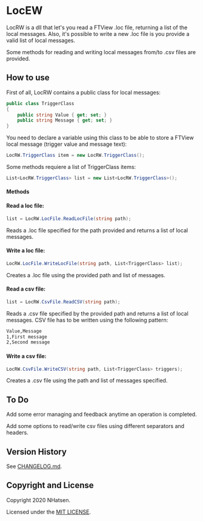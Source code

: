 # LocEW

LocRW is a dll that let's you read a FTView .loc file, returning a list of the local messages. Also, it's possible to write a new .loc file is you provide a valid list of local messages.

Some methods for reading and writing local messages from/to .csv files are provided. 

## How to use

First of all, LocRW contains a public class for local messages:

```c#
public class TriggerClass
{
    public string Value { get; set; }
    public string Message { get; set; }
}
```
You need to declare a variable using this class to be able to store a FTView local message (trigger value and message text):  

```c#
LocRW.TriggerClass item = new LocRW.TriggerClass(); 
```

Some methods requiere a list of TriggerClass items:

```c#
List<LocRW.TriggerClass> list = new List<LocRW.TriggerClass>();
```

#### Methods

#### Read a loc file:

```c#
list = LocRW.LocFile.ReadLocFile(string path);
```

Reads a .loc file specified for the path provided and returns a list of local messages.

#### Write a loc file:

```c#
LocRW.LocFile.WriteLocFile(string path, List<TriggerClass> list);
```

Creates a .loc file using the provided path and list of messages. 

#### Read a csv file:

```c#
list = LocRW.CsvFile.ReadCSV(string path);
```

Reads a .csv file specified by the provided path and returns a list of local messages. CSV file has to be written using the following pattern:

```xml
Value,Message
1,First message
2,Second message
```

#### Write a csv file:

```c#
LocRW.CsvFile.WriteCSV(string path, List<TriggerClass> triggers);
```

Creates a .csv file using the path and list of messages specified. 



## To Do

Add some error managing and feedback anytime an operation is completed.

Add some options to read/write csv files using different separators and headers.

## Version History

See [CHANGELOG.md](CHANGELOG.md).

## Copyright and License

Copyright 2020 NHatsen.

Licensed under the [MIT LICENSE](LICENSE.md).
